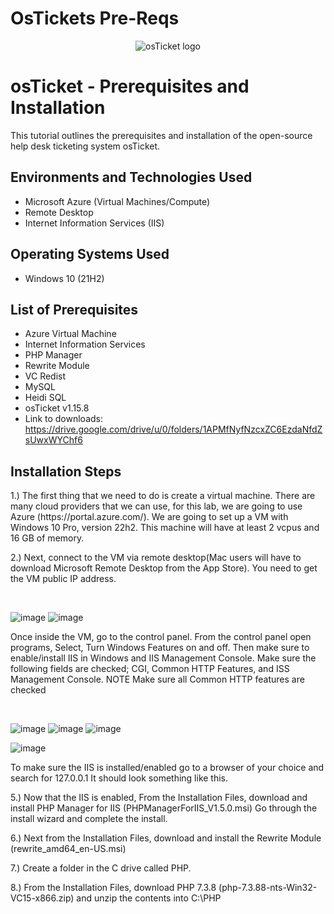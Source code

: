 # OsTickets Pre-Reqs 
<p align="center">
<img src="https://i.imgur.com/Clzj7Xs.png" alt="osTicket logo"/>
</p>

<h1>osTicket - Prerequisites and Installation</h1>
This tutorial outlines the prerequisites and installation of the open-source help desk ticketing system osTicket.<br />


<h2>Environments and Technologies Used</h2>

- Microsoft Azure (Virtual Machines/Compute)
- Remote Desktop
- Internet Information Services (IIS)

<h2>Operating Systems Used </h2>

- Windows 10</b> (21H2)

<h2>List of Prerequisites</h2>

- Azure Virtual Machine 
- Internet Information Services 
- PHP Manager
- Rewrite Module 
- VC Redist
- MySQL
- Heidi SQL
- osTicket v1.15.8
- Link to downloads: https://drive.google.com/drive/u/0/folders/1APMfNyfNzcxZC6EzdaNfdZsUwxWYChf6






<h2>Installation Steps</h2>

<p>

</p>
<p>
1.) The first thing that we need to do is create a virtual machine. There are many cloud providers that we can use, for this lab, we are going to use Azure (https://portal.azure.com/). We are going to set up a VM with Windows 10 Pro, version 22h2. This machine will have at least 2 vcpus and 16 GB of memory.

2.) Next, connect to the VM via remote desktop(Mac users will have to download Microsoft Remote Desktop from the App Store). You need to get the VM public IP address.  
</p>
<br />

![image](https://github.com/Algoroy27/osticket-prereqs/assets/137920855/7bea9970-016b-44a0-abd1-053f62d7458c)
![image](https://github.com/Algoroy27/osticket-prereqs/assets/137920855/90598924-4bdb-490e-bfac-911742bf6354)

<p>

</p>
<p>
Once inside the VM, go to the control panel. From the control panel open programs, Select, Turn Windows Features on and off. Then make sure to enable/install IIS in Windows and IIS Management Console. Make sure the following fields are checked; CGI, Common HTTP Features, and ISS Management Console.
NOTE Make sure all Common HTTP features are checked 
</p>

<br />

![image](https://github.com/Algoroy27/osticket-prereqs/assets/137920855/30294e99-aa1a-4380-9c6a-8b892689a4aa)
![image](https://github.com/Algoroy27/osticket-prereqs/assets/137920855/33643269-011d-4c0b-b3bf-a89d2e312c7a)
![image](https://github.com/Algoroy27/osticket-prereqs/assets/137920855/bdf584df-2942-4035-9dd9-11e2e76f3437)

![image](https://github.com/Algoroy27/osticket-prereqs/assets/137920855/a6b2df95-886b-44e7-8c93-71dbd80b8c1e)

<p>
To make sure the IIS is installed/enabled go to a browser of your choice and search for 127.0.0.1 It should look something like this.  
</p>
<p>
  5.) Now that the IIS is enabled, From the Installation Files, download and install PHP Manager for IIS (PHPManagerForIIS_V1.5.0.msi) Go through the install wizard and complete the install.

6.) Next from the Installation Files, download and install the Rewrite Module (rewrite_amd64_en-US.msi)

7.) Create a folder in the C drive called PHP.

8.) From the Installation Files, download PHP 7.3.8 (php-7.3.88-nts-Win32-VC15-x866.zip) and unzip the contents into C:\PHP


</p>
<br />


